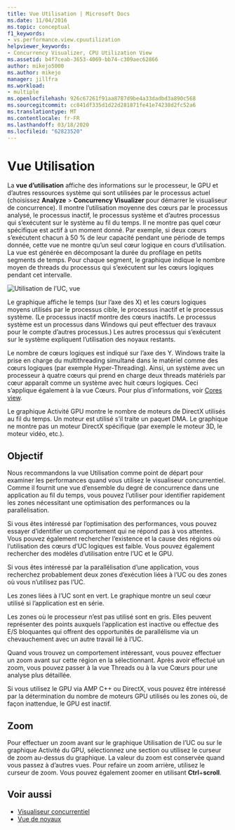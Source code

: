 ```yaml
---
title: Vue Utilisation | Microsoft Docs
ms.date: 11/04/2016
ms.topic: conceptual
f1_keywords:
- vs.performance.view.cpuutilization
helpviewer_keywords:
- Concurrency Visualizer, CPU Utilization View
ms.assetid: b4f7ceab-3653-4069-bb74-c309aec62866
author: mikejo5000
ms.author: mikejo
manager: jillfra
ms.workload:
- multiple
ms.openlocfilehash: 926c67261f91aa8787d9be4a33dadbd3a890c568
ms.sourcegitcommit: cc841df335d1d22d281871fe41e74238d2fc52a6
ms.translationtype: MT
ms.contentlocale: fr-FR
ms.lasthandoff: 03/18/2020
ms.locfileid: "62823520"
---
```

# <a name="utilization-view"></a>Vue Utilisation
La **vue d’utilisation** affiche des informations sur le processeur, le GPU et d’autres ressources système qui sont utilisées par le processus actuel (choisissez **Analyze** > **Concurrency Visualizer** pour démarrer le visualiseur de concurrence). Il montre l’utilisation moyenne des cœurs par le processus analysé, le processus inactif, le processus système et d’autres processus qui s’exécutent sur le système au fil du temps. Il ne montre pas quel cœur spécifique est actif à un moment donné. Par exemple, si deux cœurs s’exécutent chacun à 50 % de leur capacité pendant une période de temps donnée, cette vue ne montre qu’un seul cœur logique en cours d’utilisation. La vue est générée en décomposant la durée du profilage en petits segments de temps. Pour chaque segment, le graphique indique le nombre moyen de threads du processus qui s’exécutent sur les cœurs logiques pendant cet intervalle.

 ![Utilisation de l’UC, vue](../profiling/media/vsts_ppacpuutil.png "VSTS_PPAcpuUtil")

 Le graphique affiche le temps (sur l’axe des X) et les cœurs logiques moyens utilisés par le processus cible, le processus inactif et le processus système. (Le processus inactif montre des cœurs inactifs. Le processus système est un processus dans Windows qui peut effectuer des travaux pour le compte d’autres processus.) Les autres processus qui s’exécutent sur le système expliquent l’utilisation des noyaux restants.

 Le nombre de cœurs logiques est indiqué sur l’axe des Y. Windows traite la prise en charge du multithreading simultané dans le matériel comme des cœurs logiques (par exemple Hyper-Threading). Ainsi, un système avec un processeur à quatre cœurs qui prend en charge deux threads matériels par cœur apparaît comme un système avec huit cœurs logiques. Ceci s’applique également à la vue Cœurs. Pour plus d’informations, voir [Cores view](../profiling/cores-view.md).

 Le graphique Activité GPU montre le nombre de moteurs de DirectX utilisés au fil du temps.  Un moteur est utilisé s’il traite un paquet DMA.  Le graphique ne montre pas un moteur DirectX spécifique (par exemple le moteur 3D, le moteur vidéo, etc.).

## <a name="purpose"></a>Objectif
 Nous recommandons la vue Utilisation comme point de départ pour examiner les performances quand vous utilisez le visualiseur concurrentiel. Comme il fournit une vue d’ensemble du degré de concurrence dans une application au fil du temps, vous pouvez l’utiliser pour identifier rapidement les zones nécessitant une optimisation des performances ou la parallélisation.

 Si vous êtes intéressé par l’optimisation des performances, vous pouvez essayer d’identifier un comportement qui ne répond pas à vos attentes. Vous pouvez également rechercher l’existence et la cause des régions où l’utilisation des cœurs d’UC logiques est faible. Vous pouvez également rechercher des modèles d’utilisation entre l’UC et le GPU.

 Si vous êtes intéressé par la parallélisation d’une application, vous recherchez probablement deux zones d’exécution liées à l’UC ou des zones où vous n’utilisez pas l’UC.

 Les zones liées à l’UC sont en vert. Le graphique montre un seul cœur utilisé si l’application est en série.

 Les zones où le processeur n’est pas utilisé sont en gris. Elles peuvent représenter des points auxquels l’application est inactive ou effectue des E/S bloquantes qui offrent des opportunités de parallélisme via un chevauchement avec un autre travail lié à l’UC.

 Quand vous trouvez un comportement intéressant, vous pouvez effectuer un zoom avant sur cette région en la sélectionnant. Après avoir effectué un zoom, vous pouvez passer à la vue Threads ou à la vue Cœurs pour une analyse plus détaillée.

 Si vous utilisez le GPU via AMP C++ ou DirectX, vous pouvez être intéressé par la détermination du nombre de moteurs GPU utilisés ou les zones où, de façon inattendue, le GPU est inactif.

## <a name="zoom"></a>Zoom
 Pour effectuer un zoom avant sur le graphique Utilisation de l’UC ou sur le graphique Activité du GPU, sélectionnez une section ou utilisez le curseur de zoom au-dessus du graphique. La valeur du zoom est conservée quand vous passez à d’autres vues. Pour refaire un zoom arrière, utilisez le curseur de zoom. Vous pouvez également zoomer en utilisant **Ctrl**+**scroll**.

## <a name="see-also"></a>Voir aussi
- [Visualiseur concurrentiel](../profiling/concurrency-visualizer.md)
- [Vue de noyaux](../profiling/cores-view.md)